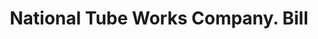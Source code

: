 ---
doi: 10.7916/D80Z8FC1
date_other: '1880'
date_other_textual: 1880-1889
form: printed ephemera
genre:
- Invoices
name:
- National Tube Works Company
object_in_context_url: https://biggert.cul.columbia.edu/items/view/ave_biggert_00423
subject_hierarchical_geographic:
- Boston, Massachusetts, United States
subject_name:
- National Tube Works Company
title: National Tube Works Company. Bill
sort_title: National Tube Works Company. Bill
call_number: ave_biggert_00423
coordinates:
- 42.35805555555556,-71.06361111111111
pid: ave_biggert_00423
identifiers: ave_biggert_00423
thumbnail: https://derivativo-2.library.columbia.edu/iiif/2/ldpd:344094/full/!256,256/0/native.jpg
permalink: /biggert/ave_biggert_00423/
layout: iiif-image-page
---